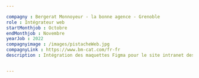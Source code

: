 ```yaml
---

compagny : Bergerat Monnoyeur - la bonne agence - Grenoble
role : Intégrateur web
startMonthjob : Octobre 
endMonthjob : Novembre
yearJob : 2022
compagnyimage : /images/pistacheWeb.jpg
compagnyLink : https://www.bm-cat.com/fr-fr
description : Intégration des maquettes Figma pour le site intranet des partenaires Bergerat Monnoyeur. Intégration en responsive pour la version mobile et desktop. Utitlisation du CMS Drupal.


---
```


